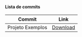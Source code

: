 #### Lista de commits
Commit | Link 
------ | ------ 
Projeto Exemplos | [Download](https://github.com/treinaweb/treinaweb-nestjs-request-response/archive/ea7cef6eee1a4fc6047c714add4923ef701127a0.zip) 

